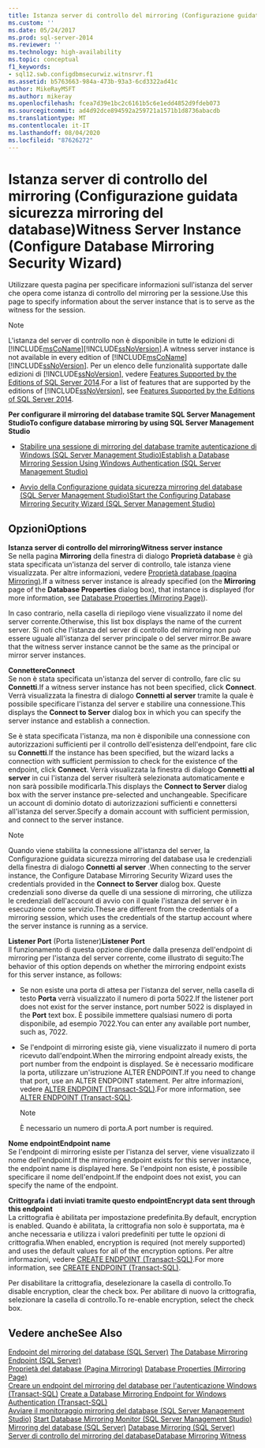 ```yaml
---
title: Istanza server di controllo del mirroring (Configurazione guidata sicurezza mirroring del database) | Microsoft Docs
ms.custom: ''
ms.date: 05/24/2017
ms.prod: sql-server-2014
ms.reviewer: ''
ms.technology: high-availability
ms.topic: conceptual
f1_keywords:
- sql12.swb.configdbmsecurwiz.witnsrvr.f1
ms.assetid: b5763663-984a-473b-93a3-6cd3322ad41c
author: MikeRayMSFT
ms.author: mikeray
ms.openlocfilehash: fcea7d39e1bc2c6161b5c6e1edd4852d9fdeb073
ms.sourcegitcommit: ad4d92dce894592a259721a1571b1d8736abacdb
ms.translationtype: MT
ms.contentlocale: it-IT
ms.lasthandoff: 08/04/2020
ms.locfileid: "87626272"
---
```

# <a name="witness-server-instance-configure-database-mirroring-security-wizard"></a><span data-ttu-id="6cdd8-102">Istanza server di controllo del mirroring (Configurazione guidata sicurezza mirroring del database)</span><span class="sxs-lookup"><span data-stu-id="6cdd8-102">Witness Server Instance (Configure Database Mirroring Security Wizard)</span></span>
  <span data-ttu-id="6cdd8-103">Utilizzare questa pagina per specificare informazioni sull'istanza del server che opera come istanza di controllo del mirroring per la sessione.</span><span class="sxs-lookup"><span data-stu-id="6cdd8-103">Use this page to specify information about the server instance that is to serve as the witness for the session.</span></span>  
  
> [!NOTE]  
>  <span data-ttu-id="6cdd8-104">L'istanza del server di controllo non è disponibile in tutte le edizioni di [!INCLUDE[msCoName](../../includes/msconame-md.md)][!INCLUDE[ssNoVersion](../../includes/ssnoversion-md.md)].</span><span class="sxs-lookup"><span data-stu-id="6cdd8-104">A witness server instance is not available in every edition of [!INCLUDE[msCoName](../../includes/msconame-md.md)][!INCLUDE[ssNoVersion](../../includes/ssnoversion-md.md)].</span></span> <span data-ttu-id="6cdd8-105">Per un elenco delle funzionalità supportate dalle edizioni di [!INCLUDE[ssNoVersion](../../includes/ssnoversion-md.md)], vedere [Features Supported by the Editions of SQL Server 2014](../../getting-started/features-supported-by-the-editions-of-sql-server-2014.md).</span><span class="sxs-lookup"><span data-stu-id="6cdd8-105">For a list of features that are supported by the editions of [!INCLUDE[ssNoVersion](../../includes/ssnoversion-md.md)], see [Features Supported by the Editions of SQL Server 2014](../../getting-started/features-supported-by-the-editions-of-sql-server-2014.md).</span></span>  
  
 <span data-ttu-id="6cdd8-106">**Per configurare il mirroring del database tramite SQL Server Management Studio**</span><span class="sxs-lookup"><span data-stu-id="6cdd8-106">**To configure database mirroring by using SQL Server Management Studio**</span></span>  
  
-   [<span data-ttu-id="6cdd8-107">Stabilire una sessione di mirroring del database tramite autenticazione di Windows &#40;SQL Server Management Studio&#41;</span><span class="sxs-lookup"><span data-stu-id="6cdd8-107">Establish a Database Mirroring Session Using Windows Authentication &#40;SQL Server Management Studio&#41;</span></span>](establish-database-mirroring-session-windows-authentication.md)  
  
-   [<span data-ttu-id="6cdd8-108">Avvio della Configurazione guidata sicurezza mirroring del database &#40;SQL Server Management Studio&#41;</span><span class="sxs-lookup"><span data-stu-id="6cdd8-108">Start the Configuring Database Mirroring Security Wizard &#40;SQL Server Management Studio&#41;</span></span>](start-the-configuring-database-mirroring-security-wizard.md)  
  
## <a name="options"></a><span data-ttu-id="6cdd8-109">Opzioni</span><span class="sxs-lookup"><span data-stu-id="6cdd8-109">Options</span></span>  
 <span data-ttu-id="6cdd8-110">**Istanza server di controllo del mirroring**</span><span class="sxs-lookup"><span data-stu-id="6cdd8-110">**Witness server instance**</span></span>  
 <span data-ttu-id="6cdd8-111">Se nella pagina **Mirroring** della finestra di dialogo **Proprietà database** è già stata specificata un'istanza del server di controllo, tale istanza viene visualizzata. Per altre informazioni, vedere [Proprietà database &#40;pagina Mirroring&#41;](../../relational-databases/databases/database-properties-mirroring-page.md).</span><span class="sxs-lookup"><span data-stu-id="6cdd8-111">If a witness server instance is already specified (on the **Mirroring** page of the **Database Properties** dialog box), that instance is displayed (for more information, see [Database Properties &#40;Mirroring Page&#41;](../../relational-databases/databases/database-properties-mirroring-page.md)).</span></span>  
  
 <span data-ttu-id="6cdd8-112">In caso contrario, nella casella di riepilogo viene visualizzato il nome del server corrente.</span><span class="sxs-lookup"><span data-stu-id="6cdd8-112">Otherwise, this list box displays the name of the current server.</span></span> <span data-ttu-id="6cdd8-113">Si noti che l'istanza del server di controllo del mirroring non può essere uguale all'istanza del server principale o del server mirror.</span><span class="sxs-lookup"><span data-stu-id="6cdd8-113">Be aware that the witness server instance cannot be the same as the principal or mirror server instances.</span></span>  
  
 <span data-ttu-id="6cdd8-114">**Connettere**</span><span class="sxs-lookup"><span data-stu-id="6cdd8-114">**Connect**</span></span>  
 <span data-ttu-id="6cdd8-115">Se non è stata specificata un'istanza del server di controllo, fare clic su **Connetti**.</span><span class="sxs-lookup"><span data-stu-id="6cdd8-115">If a witness server instance has not been specified, click **Connect**.</span></span> <span data-ttu-id="6cdd8-116">Verrà visualizzata la finestra di dialogo **Connetti al server** tramite la quale è possibile specificare l'istanza del server e stabilire una connessione.</span><span class="sxs-lookup"><span data-stu-id="6cdd8-116">This displays the **Connect to Server** dialog box in which you can specify the server instance and establish a connection.</span></span>  
  
 <span data-ttu-id="6cdd8-117">Se è stata specificata l'istanza, ma non è disponibile una connessione con autorizzazioni sufficienti per il controllo dell'esistenza dell'endpoint, fare clic su **Connetti**.</span><span class="sxs-lookup"><span data-stu-id="6cdd8-117">If the instance has been specified, but the wizard lacks a connection with sufficient permission to check for the existence of the endpoint, click **Connect**.</span></span> <span data-ttu-id="6cdd8-118">Verrà visualizzata la finestra di dialogo **Connetti al server** in cui l'istanza del server risulterà selezionata automaticamente e non sarà possibile modificarla.</span><span class="sxs-lookup"><span data-stu-id="6cdd8-118">This displays the **Connect to Server** dialog box with the server instance pre-selected and unchangeable.</span></span> <span data-ttu-id="6cdd8-119">Specificare un account di dominio dotato di autorizzazioni sufficienti e connettersi all'istanza del server.</span><span class="sxs-lookup"><span data-stu-id="6cdd8-119">Specify a domain account with sufficient permission, and connect to the server instance.</span></span>  
  
> [!NOTE]  
>  <span data-ttu-id="6cdd8-120">Quando viene stabilita la connessione all'istanza del server, la Configurazione guidata sicurezza mirroring del database usa le credenziali della finestra di dialogo **Connetti al server** .</span><span class="sxs-lookup"><span data-stu-id="6cdd8-120">When connecting to the server instance, the Configure Database Mirroring Security Wizard uses the credentials provided in the **Connect to Server** dialog box.</span></span> <span data-ttu-id="6cdd8-121">Queste credenziali sono diverse da quelle di una sessione di mirroring, che utilizza le credenziali dell'account di avvio con il quale l'istanza del server è in esecuzione come servizio.</span><span class="sxs-lookup"><span data-stu-id="6cdd8-121">These are different from the credentials of a mirroring session, which uses the credentials of the startup account where the server instance is running as a service.</span></span>  
  
 <span data-ttu-id="6cdd8-122">**Listener Port** (Porta listener)</span><span class="sxs-lookup"><span data-stu-id="6cdd8-122">**Listener Port**</span></span>  
 <span data-ttu-id="6cdd8-123">Il funzionamento di questa opzione dipende dalla presenza dell'endpoint di mirroring per l'istanza del server corrente, come illustrato di seguito:</span><span class="sxs-lookup"><span data-stu-id="6cdd8-123">The behavior of this option depends on whether the mirroring endpoint exists for this server instance, as follows:</span></span>  
  
-   <span data-ttu-id="6cdd8-124">Se non esiste una porta di attesa per l'istanza del server, nella casella di testo **Porta** verrà visualizzato il numero di porta 5022.</span><span class="sxs-lookup"><span data-stu-id="6cdd8-124">If the listener port does not exist for the server instance, port number 5022 is displayed in the **Port** text box.</span></span> <span data-ttu-id="6cdd8-125">È possibile immettere qualsiasi numero di porta disponibile, ad esempio 7022.</span><span class="sxs-lookup"><span data-stu-id="6cdd8-125">You can enter any available port number, such as, 7022.</span></span>  
  
-   <span data-ttu-id="6cdd8-126">Se l'endpoint di mirroring esiste già, viene visualizzato il numero di porta ricevuto dall'endpoint.</span><span class="sxs-lookup"><span data-stu-id="6cdd8-126">When the mirroring endpoint already exists, the port number from the endpoint is displayed.</span></span> <span data-ttu-id="6cdd8-127">Se è necessario modificare la porta, utilizzare un'istruzione ALTER ENDPOINT.</span><span class="sxs-lookup"><span data-stu-id="6cdd8-127">If you need to change that port, use an ALTER ENDPOINT statement.</span></span> <span data-ttu-id="6cdd8-128">Per altre informazioni, vedere [ALTER ENDPOINT &#40;Transact-SQL&#41;](/sql/t-sql/statements/alter-endpoint-transact-sql).</span><span class="sxs-lookup"><span data-stu-id="6cdd8-128">For more information, see [ALTER ENDPOINT &#40;Transact-SQL&#41;](/sql/t-sql/statements/alter-endpoint-transact-sql).</span></span>  
  
    > [!NOTE]  
    >  <span data-ttu-id="6cdd8-129">È necessario un numero di porta.</span><span class="sxs-lookup"><span data-stu-id="6cdd8-129">A port number is required.</span></span>  
  
 <span data-ttu-id="6cdd8-130">**Nome endpoint**</span><span class="sxs-lookup"><span data-stu-id="6cdd8-130">**Endpoint name**</span></span>  
 <span data-ttu-id="6cdd8-131">Se l'endpoint di mirroring esiste per l'istanza del server, viene visualizzato il nome dell'endpoint.</span><span class="sxs-lookup"><span data-stu-id="6cdd8-131">If the mirroring endpoint exists for this server instance, the endpoint name is displayed here.</span></span> <span data-ttu-id="6cdd8-132">Se l'endpoint non esiste, è possibile specificare il nome dell'endpoint.</span><span class="sxs-lookup"><span data-stu-id="6cdd8-132">If the endpoint does not exist, you can specify the name of the endpoint.</span></span>  
  
 <span data-ttu-id="6cdd8-133">**Crittografa i dati inviati tramite questo endpoint**</span><span class="sxs-lookup"><span data-stu-id="6cdd8-133">**Encrypt data sent through this endpoint**</span></span>  
 <span data-ttu-id="6cdd8-134">La crittografia è abilitata per impostazione predefinita.</span><span class="sxs-lookup"><span data-stu-id="6cdd8-134">By default, encryption is enabled.</span></span> <span data-ttu-id="6cdd8-135">Quando è abilitata, la crittografia non solo è supportata, ma è anche necessaria e utilizza i valori predefiniti per tutte le opzioni di crittografia.</span><span class="sxs-lookup"><span data-stu-id="6cdd8-135">When enabled, encryption is required (not merely supported) and uses the default values for all of the encryption options.</span></span> <span data-ttu-id="6cdd8-136">Per altre informazioni, vedere [CREATE ENDPOINT &#40;Transact-SQL&#41;](/sql/t-sql/statements/create-endpoint-transact-sql).</span><span class="sxs-lookup"><span data-stu-id="6cdd8-136">For more information, see [CREATE ENDPOINT &#40;Transact-SQL&#41;](/sql/t-sql/statements/create-endpoint-transact-sql).</span></span>  
  
 <span data-ttu-id="6cdd8-137">Per disabilitare la crittografia, deselezionare la casella di controllo.</span><span class="sxs-lookup"><span data-stu-id="6cdd8-137">To disable encryption, clear the check box.</span></span> <span data-ttu-id="6cdd8-138">Per abilitare di nuovo la crittografia, selezionare la casella di controllo.</span><span class="sxs-lookup"><span data-stu-id="6cdd8-138">To re-enable encryption, select the check box.</span></span>  
  
## <a name="see-also"></a><span data-ttu-id="6cdd8-139">Vedere anche</span><span class="sxs-lookup"><span data-stu-id="6cdd8-139">See Also</span></span>  
 <span data-ttu-id="6cdd8-140">[Endpoint del mirroring del database &#40;SQL Server&#41;](the-database-mirroring-endpoint-sql-server.md) </span><span class="sxs-lookup"><span data-stu-id="6cdd8-140">[The Database Mirroring Endpoint &#40;SQL Server&#41;](the-database-mirroring-endpoint-sql-server.md) </span></span>  
 <span data-ttu-id="6cdd8-141">[Proprietà del database &#40;Pagina Mirroring&#41;](../../relational-databases/databases/database-properties-mirroring-page.md) </span><span class="sxs-lookup"><span data-stu-id="6cdd8-141">[Database Properties &#40;Mirroring Page&#41;](../../relational-databases/databases/database-properties-mirroring-page.md) </span></span>  
 <span data-ttu-id="6cdd8-142">[Creare un endpoint del mirroring del database per l'autenticazione Windows &#40;Transact-SQL&#41;](create-a-database-mirroring-endpoint-for-windows-authentication-transact-sql.md) </span><span class="sxs-lookup"><span data-stu-id="6cdd8-142">[Create a Database Mirroring Endpoint for Windows Authentication &#40;Transact-SQL&#41;](create-a-database-mirroring-endpoint-for-windows-authentication-transact-sql.md) </span></span>  
 <span data-ttu-id="6cdd8-143">[Avviare il monitoraggio mirroring del database &#40;SQL Server Management Studio&#41;](../database-mirroring/start-database-mirroring-monitor-sql-server-management-studio.md) </span><span class="sxs-lookup"><span data-stu-id="6cdd8-143">[Start Database Mirroring Monitor &#40;SQL Server Management Studio&#41;](../database-mirroring/start-database-mirroring-monitor-sql-server-management-studio.md) </span></span>  
 <span data-ttu-id="6cdd8-144">[Mirroring del database &#40;SQL Server&#41;](database-mirroring-sql-server.md) </span><span class="sxs-lookup"><span data-stu-id="6cdd8-144">[Database Mirroring &#40;SQL Server&#41;](database-mirroring-sql-server.md) </span></span>  
 [<span data-ttu-id="6cdd8-145">Server di controllo del mirroring del database</span><span class="sxs-lookup"><span data-stu-id="6cdd8-145">Database Mirroring Witness</span></span>](database-mirroring-witness.md)  
  
  
